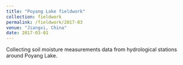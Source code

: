 ```yaml
---
title: "Poyang Lake fieldwork"
collection: fieldwork
permalink: /fieldwork/2017-03
venue: "Jiangxi, China"
date: 2017-03-01
---
```


Collecting soil moisture measurements data from hydrological stations around Poyang Lake.
